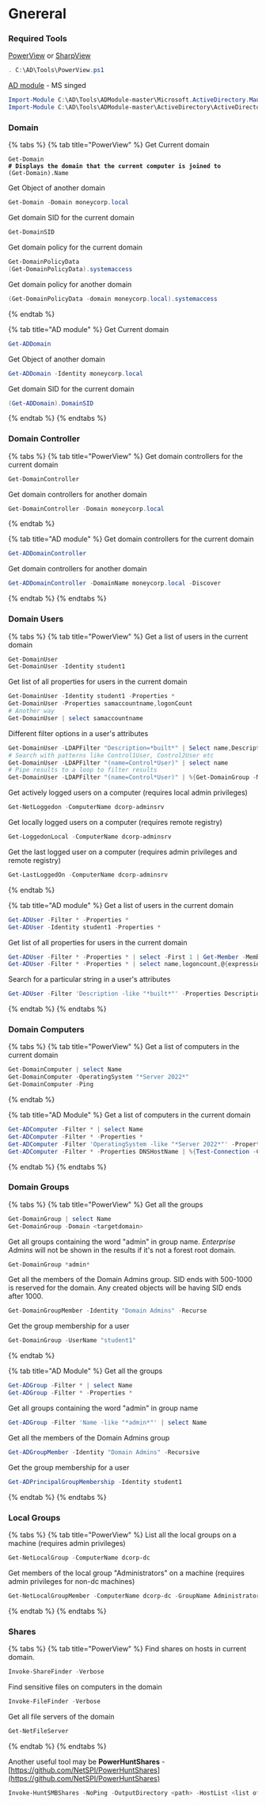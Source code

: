 # Gnereral

### Required Tools

[PowerView](https://github.com/ZeroDayLab/PowerSploit/blob/master/Recon/PowerView.ps1) or [SharpView](https://github.com/tevora-threat/SharpView)

```powershell
. C:\AD\Tools\PowerView.ps1
```

[AD module](https://github.com/samratashok/ADModule) - MS singed

```powershell
Import-Module C:\AD\Tools\ADModule-master\Microsoft.ActiveDirectory.Management.dll
Import-Module C:\AD\Tools\ADModule-master\ActiveDirectory\ActiveDirectory.psd1
```

### Domain

{% tabs %}
{% tab title="PowerView" %}
Get Current domain

<pre class="language-powershell"><code class="lang-powershell">Get-Domain
<strong># Displays the domain that the current computer is joined to
</strong>(Get-Domain).Name
</code></pre>

Get Object of another domain

```powershell
Get-Domain -Domain moneycorp.local
```

Get domain SID for the current domain

```powershell
Get-DomainSID
```

Get domain policy for the current domain

```powershell
Get-DomainPolicyData
(Get-DomainPolicyData).systemaccess
```

Get domain policy for another domain

```powershell
(Get-DomainPolicyData -domain moneycorp.local).systemaccess
```
{% endtab %}

{% tab title="AD module" %}
Get Current domain

```powershell
Get-ADDomain
```

Get Object of another domain

```powershell
Get-ADDomain -Identity moneycorp.local
```

Get domain SID for the current domain

```powershell
(Get-ADDomain).DomainSID
```
{% endtab %}
{% endtabs %}

### Domain Controller

{% tabs %}
{% tab title="PowerView" %}
Get domain controllers for the current domain

```powershell
Get-DomainController
```

Get domain controllers for another domain

```powershell
Get-DomainController -Domain moneycorp.local
```
{% endtab %}

{% tab title="AD module" %}
Get domain controllers for the current domain

```powershell
Get-ADDomainController
```

Get domain controllers for another domain

```powershell
Get-ADDomainController -DomainName moneycorp.local -Discover
```
{% endtab %}
{% endtabs %}

### Domain Users

{% tabs %}
{% tab title="PowerView" %}
Get a list of users in the current domain

```powershell
Get-DomainUser
Get-DomainUser -Identity student1
```

Get list of all properties for users in the current domain

```powershell
Get-DomainUser -Identity student1 -Properties * 
Get-DomainUser -Properties samaccountname,logonCount
# Another way
Get-DomainUser | select samaccountname
```

Different filter options in a user's attributes

```powershell
Get-DomainUser -LDAPFilter "Description=*built*" | Select name,Description
# Search with patterns like Control1User, Control2User etc
Get-DomainUser -LDAPFilter "(name=Control*User)" | select name
# Pipe results to a loop to filter results
Get-DomainUser -LDAPFilter "(name=Control*User)" | %{Get-DomainGroup -MemberIdentity $_.name} | select samaccountname
```

Get actively logged users on a computer (requires local admin privileges)

```powershell
Get-NetLoggedon -ComputerName dcorp-adminsrv
```

Get locally logged users on a computer (requires remote registry)

```powershell
Get-LoggedonLocal -ComputerName dcorp-adminsrv
```

Get the last logged user on a computer (requires admin privileges and remote registry)

```powershell
Get-LastLoggedOn -ComputerName dcorp-adminsrv
```
{% endtab %}

{% tab title="AD module" %}
Get a list of users in the current domain

```powershell
Get-ADUser -Filter * -Properties *
Get-ADUser -Identity student1 -Properties *
```

Get list of all properties for users in the current domain

```powershell
Get-ADUser -Filter * -Properties * | select -First 1 | Get-Member -MemberType *Property | select Name
Get-ADUser -Filter * -Properties * | select name,logoncount,@{expression={[datetime]::fromFileTime($_.pwdlastset)}}
```

Search for a particular string in a user's attributes

```powershell
Get-ADUser -Filter 'Description -like "*built*"' -Properties Description | select name,Desc
```
{% endtab %}
{% endtabs %}

### Domain Computers

{% tabs %}
{% tab title="PowerView" %}
Get a list of computers in the current domain

```powershell
Get-DomainComputer | select Name
Get-DomainComputer -OperatingSystem "*Server 2022*"
Get-DomainComputer -Ping
```
{% endtab %}

{% tab title="AD Module" %}
Get a list of computers in the current domain

```powershell
Get-ADComputer -Filter * | select Name
Get-ADComputer -Filter * -Properties *
Get-ADComputer -Filter 'OperatingSystem -like "*Server 2022*"' -Properties OperatingSystem | select Name,OperatingSystem
Get-ADComputer -Filter * -Properties DNSHostName | %{Test-Connection -Count 1 -ComputerName $_.DNSHostName}
```
{% endtab %}
{% endtabs %}

### Domain Groups

{% tabs %}
{% tab title="PowerView" %}
Get all the groups

```powershell
Get-DomainGroup | select Name
Get-DomainGroup -Domain <targetdomain>
```

Get all groups containing the word "admin" in group name. _Enterprise Admins_ will not be shown in the results if it's not a forest root domain.

```powershell
Get-DomainGroup *admin*
```

Get all the members of the Domain Admins group. SID ends with 500-1000 is reserved for the domain. Any created objects will be having SID ends after 1000.

```powershell
Get-DomainGroupMember -Identity "Domain Admins" -Recurse
```

Get the group membership for a user

```powershell
Get-DomainGroup -UserName "student1"
```
{% endtab %}

{% tab title="AD Module" %}
Get all the groups

```powershell
Get-ADGroup -Filter * | select Name 
Get-ADGroup -Filter * -Properties *
```

Get all groups containing the word "admin" in group name

```powershell
Get-ADGroup -Filter 'Name -like "*admin*"' | select Name
```

Get all the members of the Domain Admins group

```powershell
Get-ADGroupMember -Identity "Domain Admins" -Recursive
```

Get the group membership for a user

```powershell
Get-ADPrincipalGroupMembership -Identity student1
```
{% endtab %}
{% endtabs %}

### Local Groups

{% tabs %}
{% tab title="PowerView" %}
List all the local groups on a machine (requires admin privileges)

```powershell
Get-NetLocalGroup -ComputerName dcorp-dc
```

Get members of the local group "Administrators" on a machine (requires admin privileges for non-dc machines)

```powershell
Get-NetLocalGroupMember -ComputerName dcorp-dc -GroupName Administrators
```
{% endtab %}
{% endtabs %}

### Shares

{% tabs %}
{% tab title="PowerView" %}
Find shares on hosts in current domain.

```powershell
Invoke-ShareFinder -Verbose
```

Find sensitive files on computers in the domain

```powershell
Invoke-FileFinder -Verbose
```

Get all file servers of the domain

```powershell
Get-NetFileServer
```
{% endtab %}
{% endtabs %}

Another useful tool may be **PowerHuntShares** - [https://github.com/NetSPI/PowerHuntShares](https://github.com/NetSPI/PowerHuntShares)

```powershell
Invoke-HuntSMBShares -NoPing -OutputDirectory <path> -HostList <list of computer names>
```
